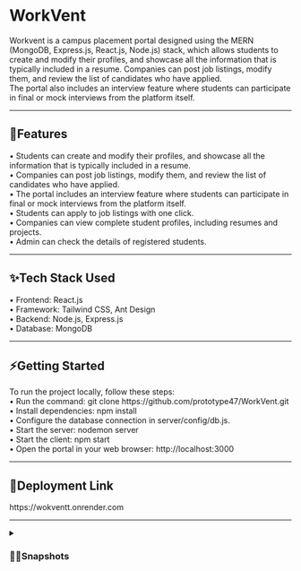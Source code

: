 <h1>WorkVent</h1>
Workvent is a campus placement portal designed using the MERN (MongoDB, Express.js, React.js, Node.js) stack, which allows students to create and modify their profiles, and showcase all the information that is typically included in a resume. Companies can post job listings, modify them, and review the list of candidates who have applied.<br />
The portal also includes an interview feature where students can participate in final or mock interviews from the platform itself.
<hr />
<h2>🎯Features</h2>
• Students can create and modify their profiles, and showcase all the information that is typically included in a resume.<br />
• Companies can post job listings, modify them, and review the list of candidates who have applied.<br />
• The portal includes an interview feature where students can participate in final or mock interviews from the platform itself.<br />
• Students can apply to job listings with one click.<br />
• Companies can view complete student profiles, including resumes and projects.<br />
• Admin can check the details of registered students.<br />
<hr />
<h2>✨Tech Stack Used</h2>
• Frontend: React.js <br />
• Framework: Tailwind CSS, Ant Design <br />
• Backend: Node.js, Express.js <br />
• Database: MongoDB <br />
<hr />
<h2>⚡Getting Started</h2>
To run the project locally, follow these steps:<br />
• Run the command: git clone https://github.com/prototype47/WorkVent.git <br />
• Install dependencies: npm install <br />
• Configure the database connection in server/config/db.js. <br />
• Start the server: nodemon server <br />
• Start the client: npm start <br />
• Open the portal in your web browser: http://localhost:3000 <br />
<hr />
<h2>💯Deployment Link</h2>
https://wokventt.onrender.com
<hr />
<details>
    <summary><h3>👨‍🏫Snapshots</h3></summary> <br>
    <img src="https://user-images.githubusercontent.com/76837650/228854464-f90b358e-d4d2-498c-b621-c944d18750f7.png" alt="Register"> &nbsp; &nbsp;
    <img src="https://user-images.githubusercontent.com/76837650/228854503-e0f1e3d8-48fa-4c18-8fd4-bd4fd7e5a0bb.png" alt="Home"> &nbsp; &nbsp;
    <img src="https://user-images.githubusercontent.com/76837650/228854506-483cc118-1634-4d89-bf6c-8b9e2310ce7c.png" alt="Interview"> &nbsp; &nbsp;
</details>
